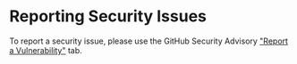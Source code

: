 # Reporting Security Issues

To report a security issue, please use the GitHub Security Advisory ["Report a Vulnerability"](https://github.com/abap2UI5-addons/sql-console/security/advisories/new) tab.
